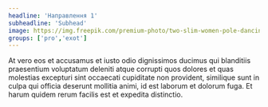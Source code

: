 ```yaml
---
headline: 'Направлення 1'
subheadline: 'Subhead'
image: https://img.freepik.com/premium-photo/two-slim-women-pole-dancing-workout-professional-female-dancers-exercising-gym-pole-dance_266732-20380.jpg
groups: ['pro','exot']
---
```

At vero eos et accusamus et iusto odio dignissimos ducimus qui blanditiis praesentium voluptatum deleniti atque corrupti quos dolores et quas molestias excepturi sint occaecati cupiditate non provident, similique sunt in culpa qui officia deserunt mollitia animi, id est laborum et dolorum fuga. Et harum quidem rerum facilis est et expedita distinctio.